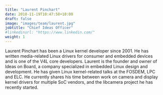 ```yaml
---
title: "Laurent Pinchart"
date: 2018-11-19T10:47:58+10:00
draft: false
image: "images/team/laurent.jpg"
jobtitle: "Chief Ideas Officer"
#linkedinurl: "https://www.linkedin.com/"
weight: 1
---
```


Laurent Pinchart has been a Linux kernel developer since 2001. He has written media-related Linux drivers for consumer and embedded devices and is one of the V4L core developers. Laurent is the founder and owner of Ideas on Board, a company specialized in embedded Linux design and development. He has given Linux kernel-related talks at the FOSDEM, LPC and ELC. He currently shares his time between work on camera and display kernel drivers for multiple SoC vendors, and the libcamera project he has recently started. 
